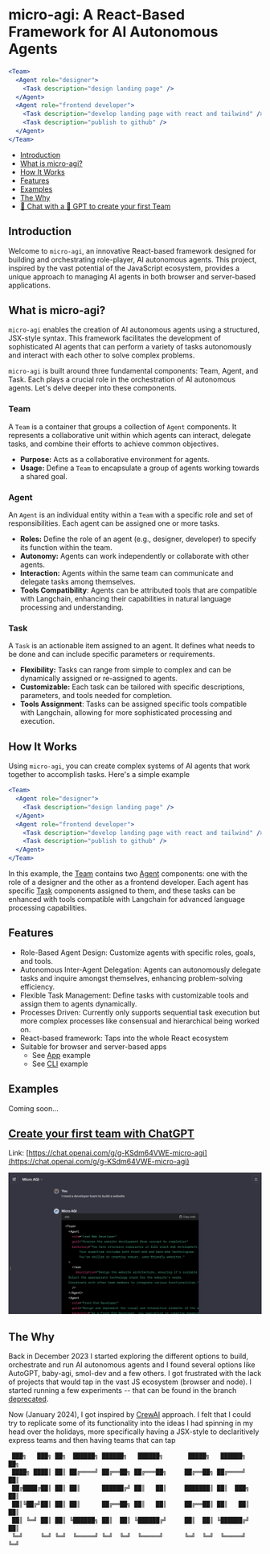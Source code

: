 # micro-agi: A React-Based Framework for AI Autonomous Agents

```jsx
<Team>
  <Agent role="designer">
    <Task description="design landing page" />
  </Agent>
  <Agent role="frontend developer">
    <Task description="develop landing page with react and tailwind" />
    <Task description="publish to github" />
  </Agent>
</Team>
```

- [Introduction](#introduction)
- [What is micro-agi?](#what-is-micro-agi)
- [How It Works](#how-it-works)
- [Features](#features)
- [Examples](#examples)
- [The Why](#the-why)
- [🔗 Chat with a 🤖 GPT to create your first Team](https://chat.openai.com/g/g-KSdm64VWE-micro-agi)

## Introduction

Welcome to `micro-agi`, an innovative React-based framework designed for building and orchestrating role-player, AI autonomous agents. This project, inspired by the vast potential of the JavaScript ecosystem, provides a unique approach to managing AI agents in both browser and server-based applications.

## What is micro-agi?

`micro-agi` enables the creation of AI autonomous agents using a structured, JSX-style syntax. This framework facilitates the development of sophisticated AI agents that can perform a variety of tasks autonomously and interact with each other to solve complex problems.

`micro-agi` is built around three fundamental components: Team, Agent, and Task. Each plays a crucial role in the orchestration of AI autonomous agents. Let's delve deeper into these components.

### Team

A `Team` is a container that groups a collection of `Agent` components. It represents a collaborative unit within which agents can interact, delegate tasks, and combine their efforts to achieve common objectives.

- **Purpose:** Acts as a collaborative environment for agents.
- **Usage:** Define a `Team` to encapsulate a group of agents working towards a shared goal.

### Agent

An `Agent` is an individual entity within a `Team` with a specific role and set of responsibilities. Each agent can be assigned one or more tasks.

- **Roles:** Define the role of an agent (e.g., designer, developer) to specify its function within the team.
- **Autonomy:** Agents can work independently or collaborate with other agents.
- **Interaction:** Agents within the same team can communicate and delegate tasks among themselves.
- **Tools Compatibility**: Agents can be attributed tools that are compatible with Langchain, enhancing their capabilities in natural language processing and understanding.

### Task

A `Task` is an actionable item assigned to an agent. It defines what needs to be done and can include specific parameters or requirements.

- **Flexibility:** Tasks can range from simple to complex and can be dynamically assigned or re-assigned to agents.
- **Customizable:** Each task can be tailored with specific descriptions, parameters, and tools needed for completion.
- **Tools Assignment**: Tasks can be assigned specific tools compatible with Langchain, allowing for more sophisticated processing and execution.

## How It Works

Using `micro-agi`, you can create complex systems of AI agents that work together to accomplish tasks. Here's a simple example

```jsx
<Team>
  <Agent role="designer">
    <Task description="design landing page" />
  </Agent>
  <Agent role="frontend developer">
    <Task description="develop landing page with react and tailwind" />
    <Task description="publish to github" />
  </Agent>
</Team>
```

In this example, the [Team](#team) contains two [Agent](#agent) components: one with the role of a designer and the other as a frontend developer. Each agent has specific [Task](#task) components assigned to them, and these tasks can be enhanced with tools compatible with Langchain for advanced language processing capabilities.

## Features

- Role-Based Agent Design: Customize agents with specific roles, goals, and tools.
- Autonomous Inter-Agent Delegation: Agents can autonomously delegate tasks and inquire amongst themselves, enhancing problem-solving efficiency.
- Flexible Task Management: Define tasks with customizable tools and assign them to agents dynamically.
- Processes Driven: Currently only supports sequential task execution but more complex processes like consensual and hierarchical being worked on.
- React-based framework: Taps into the whole React ecosystem
- Suitable for browser and server-based apps
  - See [App](./packages/app/) example
  - See [CLI](./packages/cli/) example

## Examples

Coming soon...

## [Create your first team with ChatGPT](https://chat.openai.com/g/g-KSdm64VWE-micro-agi)

Link: [https://chat.openai.com/g/g-KSdm64VWE-micro-agi](https://chat.openai.com/g/g-KSdm64VWE-micro-agi)

![](./assets/chat-gpt-demo.png)

## The Why

Back in December 2023 I started exploring the different options to build, orchestrate and run AI autonomous agents and I found several options like AutoGPT, baby-agi, smol-dev and a few others. I got frustrated with the lack of projects that would tap in the vast JS ecosystem (browser and node). I started running a few experiments -- that can be found in the branch [deprecated](https://github.com/microchipgnu/micro-agi/tree/deprecated).

Now (January 2024), I got inspired by [CrewAI](https://github.com/joaomdmoura/crewAI) approach. I felt that I could try to replicate some of its functionality into the ideas I had spinning in my head over the holidays, more specifically having a JSX-style to declaritively express teams and then having teams that can tap

```
 ███╗   ███╗ ██╗  ██████╗ ██████╗   ██████╗       █████╗   ██████╗  ██╗
 ████╗ ████║ ██║ ██╔════╝ ██╔══██╗ ██╔═══██╗     ██╔══██╗ ██╔════╝  ██║
 ██╔████╔██║ ██║ ██║      ██████╔╝ ██║   ██║     ███████║ ██║  ███╗ ██║
 ██║╚██╔╝██║ ██║ ██║      ██╔══██╗ ██║   ██║     ██╔══██║ ██║   ██║ ██║
 ██║ ╚═╝ ██║ ██║ ╚██████╗ ██║  ██║ ╚██████╔╝     ██║  ██║ ╚██████╔╝ ██║
 ╚═╝     ╚═╝ ╚═╝  ╚═════╝ ╚═╝  ╚═╝  ╚═════╝      ╚═╝  ╚═╝  ╚═════╝  ╚═╝
```